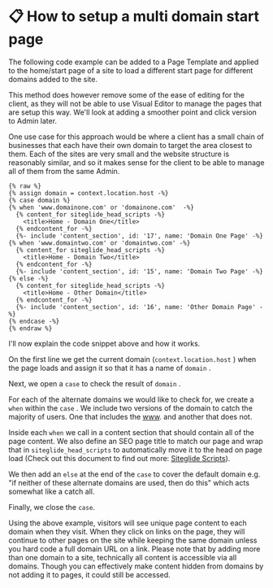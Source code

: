 # 📋 How to setup a multi domain start page

The following code example can be added to a Page Template and applied to the home/start page of a site to load a different start page for different domains added to the site.

This method does however remove some of the ease of editing for the client, as they will not be able to use Visual Editor to manage the pages that are setup this way. We'll look at adding a smoother point and click version to Admin later.

One use case for this approach would be where a client has a small chain of businesses that each have their own domain to target the area closest to them. Each of the sites are very small and the website structure is reasonably similar, and so it makes sense for the client to be able to manage all of them from the same Admin.

```liquid
{% raw %}
{% assign domain = context.location.host -%}
{% case domain %}
{% when 'www.domainone.com' or 'domainone.com'  -%}
  {% content_for siteglide_head_scripts -%}
    <title>Home - Domain One</title>
  {% endcontent_for -%}
  {%- include 'content_section', id: '17', name: 'Domain One Page' -%}
{% when 'www.domaintwo.com' or 'domaintwo.com' -%}
  {% content_for siteglide_head_scripts -%}
    <title>Home - Domain Two</title>
  {% endcontent_for -%}
  {%- include 'content_section', id: '15', name: 'Domain Two Page' -%}
{% else -%}
  {% content_for siteglide_head_scripts -%}
    <title>Home - Other Domain</title>
  {% endcontent_for -%}
  {%- include 'content_section', id: '16', name: 'Other Domain Page' -%}
{% endcase -%}
{% endraw %}
```

I'll now explain the code snippet above and how it works.

On the first line we get the current domain (`context.location.host` ) when the page loads and assign it so that it has a name of `domain` .

Next, we open a `case` to check the result of `domain` .

For each of the alternate domains we would like to check for, we create a `when` within the `case` . We include two versions of the domain to catch the majority of users. One that includes the [www](how-to-setup-a-multi-domain-start-page.md). and another that does not.

Inside each `when` we call in a content section that should contain all of the page content. We also define an SEO page title to match our page and wrap that in `siteglide_head_scripts` to automatically move it to the head on page load (Check out this document to find out more: [Siteglide Scripts](https://help.siteglide.com/article/224-siteglide-scripts)).

We then add an `else` at the end of the `case` to cover the default domain e.g. "if neither of these alternate domains are used, then do this" which acts somewhat like a catch all.

Finally, we close the `case`.

Using the above example, visitors will see unique page content to each domain when they visit. When they click on links on the page, they will continue to other pages on the site while keeping the same domain unless you hard code a full domain URL on a link. Please note that by adding more than one domain to a site, technically all content is accessible via all domains. Though you can effectively make content hidden from domains by not adding it to pages, it could still be accessed.
